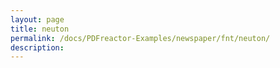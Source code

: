 ```yaml
---
layout: page
title: neuton
permalink: /docs/PDFreactor-Examples/newspaper/fnt/neuton/
description: 
---
```





